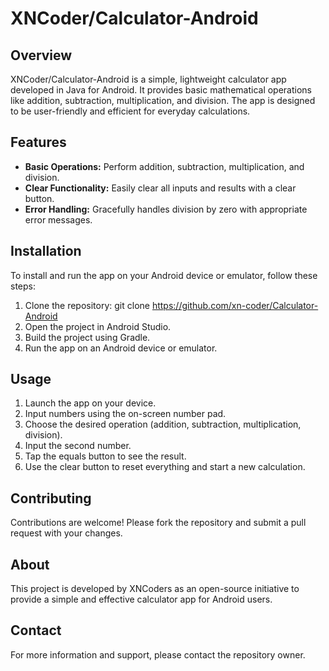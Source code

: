 # XNCoder/Calculator-Android

## Overview
XNCoder/Calculator-Android is a simple, lightweight calculator app developed in Java for Android. It provides basic mathematical operations like addition, subtraction, multiplication, and division. The app is designed to be user-friendly and efficient for everyday calculations.

## Features
- **Basic Operations:** Perform addition, subtraction, multiplication, and division.
- **Clear Functionality:** Easily clear all inputs and results with a clear button.
- **Error Handling:** Gracefully handles division by zero with appropriate error messages.

## Installation
To install and run the app on your Android device or emulator, follow these steps:
1. Clone the repository:
   git clone https://github.com/xn-coder/Calculator-Android
2. Open the project in Android Studio.
3. Build the project using Gradle.
4. Run the app on an Android device or emulator.

## Usage
1. Launch the app on your device.
2. Input numbers using the on-screen number pad.
3. Choose the desired operation (addition, subtraction, multiplication, division).
4. Input the second number.
5. Tap the equals button to see the result.
6. Use the clear button to reset everything and start a new calculation.

## Contributing
Contributions are welcome! Please fork the repository and submit a pull request with your changes.

## About
This project is developed by XNCoders as an open-source initiative to provide a simple and effective calculator app for Android users.

## Contact
For more information and support, please contact the repository owner.
